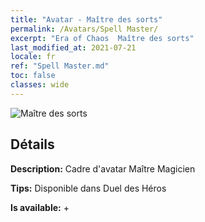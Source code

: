 ```yaml
---
title: "Avatar - Maître des sorts"
permalink: /Avatars/Spell Master/
excerpt: "Era of Chaos  Maître des sorts"
last_modified_at: 2021-07-21
locale: fr
ref: "Spell Master.md"
toc: false
classes: wide
---
```

 ![Maître des sorts](/images/a/avatarFrame_10.png)

## Détails

 **Description:** Cadre d'avatar Maître Magicien 

 **Tips:** Disponible dans Duel des Héros 

 **Is available:**  + 

